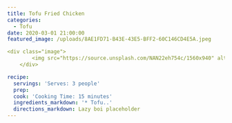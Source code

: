 ```yaml
---
title: Tofu Fried Chicken
categories:
  - Tofu
date: 2020-03-01 21:00:00
featured_image: /uploads/8AE1FD71-B43E-43E5-BFF2-60C146CD4E5A.jpeg

<div class="image">
		<img src="https://source.unsplash.com/NAN22eh754c/1560x940" alt="Lemon Cake" />
	</div>

recipe:
  servings: 'Serves: 3 people'
  prep:
  cook: 'Cooking Time: 15 minutes'
  ingredients_markdown: '* Tofu..'
  directions_markdown: Lazy boi placeholder
---
```


